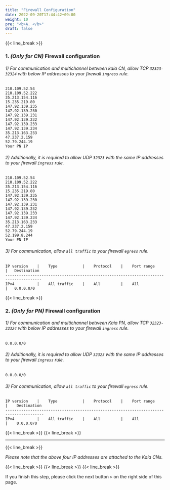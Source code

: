 ```yaml
---
title: "Firewall Configuration"
date: 2022-09-20T17:44:42+09:00
weight: 10
pre: "<b>A. </b>"
draft: false
---
```

{{< line_break >}}

### 1. *(Only for CN)* Firewall configuration

###### 1) For communication and multichannel between kaia CN, allow TCP ```32323-32324``` with below IP addresses to your firewall ```ingress``` rule.
```vim
210.109.52.54
210.109.52.222
35.213.154.116
15.235.219.80
147.92.139.235
147.92.139.230
147.92.139.231
147.92.139.232
147.92.139.233
147.92.139.234
35.213.163.233
47.237.2.159
52.79.244.19
Your PN IP
```

###### 2) Additionally, it is required to allow UDP ```32323``` with the same IP addresses to your firewall ```ingress``` rule.
```vim
210.109.52.54
210.109.52.222
35.213.154.116
15.235.219.80
147.92.139.235
147.92.139.230
147.92.139.231
147.92.139.232
147.92.139.233
147.92.139.234
35.213.163.233
47.237.2.159
52.79.244.19
52.199.8.244
Your PN IP
``` 

###### 3) For communication, allow ```all traffic``` to your firewall ```egress``` rule.
```vim
IP version    |    Type           |    Protocol    |    Port range    |   Destination
--------------------------------------------------------------------------------------
IPv4          |    All traffic    |    All         |    All           |   0.0.0.0/0
``` 

{{< line_break >}}

### 2. *(Only for PN)* Firewall configuration

###### 1) For communication and multichannel between Kaia PN, allow TCP ```32323-32324``` with below IP addresses to your firewall ```ingress``` rule.
```vim
0.0.0.0/0
```

###### 2) Additionally, it is required to allow UDP ``` 32323 ``` with the same IP addresses to your firewall ```ingress``` rule.
```vim
0.0.0.0/0
``` 

###### 3) For communication, allow ```all traffic``` to your firewall ```egress``` rule.
```vim
IP version    |    Type           |    Protocol    |    Port range    |    Destination
---------------------------------------------------------------------------------------
IPv4          |    All traffic    |    All         |    All           |    0.0.0.0/0
``` 

{{< line_break >}}
{{< line_break >}}

---
{{< line_break >}}

*Please note that the above four IP addresses are attached to the Kaia CNs.*

{{< line_break >}}
{{< line_break >}}
{{< line_break >}}

If you finish this step, please click the next button ```>``` on the right side of this page.
